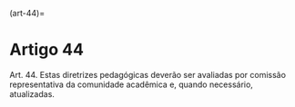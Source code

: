 (art-44)=

# Artigo 44

Art. 44. Estas diretrizes pedagógicas deverão ser avaliadas por comissão representativa da comunidade acadêmica
e, quando necessário, atualizadas.

